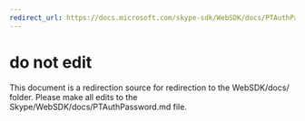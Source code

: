 ```yaml
---
redirect_url: https://docs.microsoft.com/skype-sdk/WebSDK/docs/PTAuthPassword
---
```

# do not edit
This document is a redirection source for redirection to the WebSDK/docs/ folder. Please make all edits to the Skype/WebSDK/docs/PTAuthPassword.md file.

